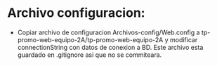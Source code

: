 # Archivo configuracion:
- Copiar archivo de configuracion Archivos-config/Web.config a tp-promo-web-equipo-2A/tp-promo-web-equipo-2A y modificar connectionString con datos de conexion a BD. Este archivo esta guardado en .gitignore asi que no se commiteara.
